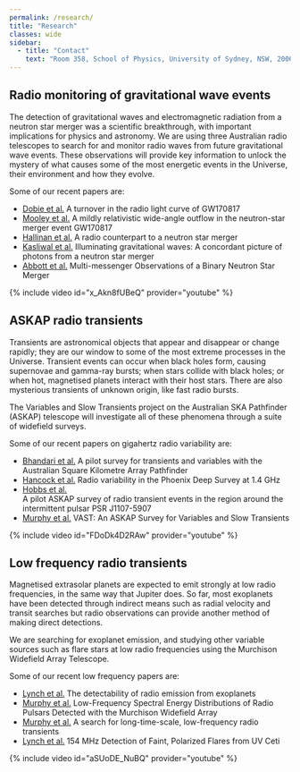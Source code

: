 ```yaml
---
permalink: /research/
title: "Research"
classes: wide
sidebar:
  - title: "Contact"
    text: "Room 358, School of Physics, University of Sydney, NSW, 2006"
---
```


## Radio monitoring of gravitational wave events
The detection of gravitational waves and electromagnetic radiation from a 
neutron star merger was a scientific breakthrough, with important 
implications for physics and astronomy. We are using three Australian radio 
telescopes to search for and monitor radio waves from future gravitational 
wave events. These observations will provide key information to unlock the 
mystery of what causes some of the most energetic events in the Universe, 
their environment and how they evolve. 

Some of our recent papers are:
* [Dobie et al.](http://adsabs.harvard.edu/abs/2018arXiv180306853D) A turnover in the radio light curve of GW170817
* [Mooley et al.](http://adsabs.harvard.edu/abs/2018Natur.554..207M) A mildly relativistic wide-angle outflow in the neutron-star merger event GW170817
* [Hallinan et al.](http://adsabs.harvard.edu/abs/2017Sci...358.1579H) A radio counterpart to a neutron star merger
* [Kasliwal et al.](http://adsabs.harvard.edu/abs/2017Sci...358.1559K) Illuminating gravitational waves: A concordant picture of photons from a neutron star merger
* [Abbott et al.](http://adsabs.harvard.edu/abs/2017ApJ...848L..12A) Multi-messenger Observations of a Binary Neutron Star Merger

{% include video id="x_Akn8fUBeQ" provider="youtube" %}


## ASKAP radio transients
Transients are astronomical objects that appear and disappear or change 
rapidly; they are our window to some of the most extreme processes in the 
Universe. Transient events can occur when black holes form, causing 
supernovae and gamma-ray bursts; when stars collide with black holes; or 
when hot, magnetised planets interact with their host stars. There are also 
mysterious transients of unknown origin, like fast radio bursts. 

The Variables and Slow Transients project on the Australian SKA Pathfinder (ASKAP) telescope will investigate all of these phenomena through a suite of widefield surveys.

Some of our recent papers on gigahertz radio variability are:

* [Bhandari et al.](http://adsabs.harvard.edu/abs/2018arXiv180411048B) A pilot survey for transients and variables with the Australian Square Kilometre Array Pathfinder
* [Hancock et al.](http://adsabs.harvard.edu/abs/2016MNRAS.461.3314H) Radio variability in the Phoenix Deep Survey at 1.4 GHz
* [Hobbs et al.](http://adsabs.harvard.edu/abs/2016MNRAS.456.3948H)   
A pilot ASKAP survey of radio transient events in the region around the intermittent pulsar PSR J1107-5907
* [Murphy et al.](http://adsabs.harvard.edu/abs/2013PASA...30....6M) VAST: An ASKAP Survey for Variables and Slow Transients

{% include video id="FDoDk4D2RAw" provider="youtube" %}

## Low frequency radio transients
Magnetised extrasolar planets are expected to emit strongly at low radio 
frequencies, in the same way that Jupiter does. So far, most exoplanets have 
been detected through indirect means such as radial velocity and transit 
searches but radio observations can provide another method of making direct detections.

We are searching for exoplanet emission, and studying other variable sources such as flare stars at low radio frequencies using the Murchison Widefield Array Telescope.

Some of our recent low frequency papers are:

* [Lynch et al.](http://adsabs.harvard.edu/abs/2018arXiv180411006L) The detectability of radio emission from exoplanets
* [Murphy et al.](http://adsabs.harvard.edu/abs/2017PASA...34...20M) Low-Frequency Spectral Energy Distributions of Radio Pulsars Detected with the Murchison Widefield Array
* [Murphy et al.](http://adsabs.harvard.edu/abs/2017MNRAS.466.1944M) A search for long-time-scale, low-frequency radio transients
* [Lynch et al.](http://adsabs.harvard.edu/abs/2017ApJ...836L..30L) 154 MHz Detection of Faint, Polarized Flares from UV Ceti

{% include video id="aSUoDE_NuBQ" provider="youtube" %}

